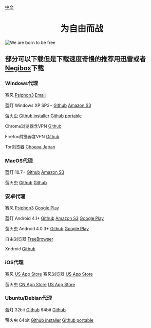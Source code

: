 [中文](https://github.com/hugetiny/FreeVPN/blob/master/READMECN.md)

<h1 align="center">为自由而战</h1>

![We are born to be free](http://pureplaystation.com/wp-content/uploads/2016/10/A_O_T_-Wings-of-Freedom_20160926135537.jpg)

## 部分可以下载但是下载速度奇慢的推荐用迅雷或者[Negibox](https://negibox.com)下载


### Windows代理
赛风
[Psiphon3](https://www.psiphon3.com/psiphon3.exe)
<a href="mailto:get@psiphon3.com">Email</a>

蓝灯
Windows XP SP3+
[Github](https://raw.githubusercontent.com/getlantern/lantern-binaries/master/lantern-installer.exe)
[Amazon S3](https://s3.amazonaws.com/lantern/lantern-installer.exe)

萤火虫
[Github installer](https://raw.githubusercontent.com/cdtmirrors/yhc/master/yhc.exe)
[Github portable](https://raw.githubusercontent.com/cdtmirrors/yhc/master/greenyhc.exe)

Chrome浏览器含VPN
[Github](https://github.com/bannedbook/fanqiang/wiki/Chrome%E4%B8%80%E9%94%AE%E7%BF%BB%E5%A2%99%E5%8C%85#chromego-down)

Firefox浏览器含VPN
[Github](https://github.com/bannedbook/fanqiang/wiki/%E7%81%AB%E7%8B%90firefox%E4%B8%80%E9%94%AE%E7%BF%BB%E5%A2%99%E5%8C%85#firefoxfq-down)

Tor浏览器
[Choopa Japan](http://45.32.39.221/TorBrowserPortable.7z)


### MacOS代理
蓝灯
10.7+
[Github](https://raw.githubusercontent.com/getlantern/lantern-binaries/master/lantern-installer.dmg)
[Amazon S3](https://s3.amazonaws.com/lantern/lantern-installer.dmg)

萤火虫
[Github](https://raw.githubusercontent.com/cdtmirrors/yhc/master/yhc.dmg)
[Github](https://github.com/yinghuocho/download/blob/master/firefly_darwin_amd64?raw=true)


### 安卓代理
赛风
[Psiphon3](https://www.psiphon3.com/PsiphonAndroid.apk)
[Google Play](https://play.google.com/store/apps/developer?id=Psiphon+Inc.)

蓝灯
Android 4.1+
[Github](https://raw.githubusercontent.com/getlantern/lantern-binaries/master/lantern-installer.apk)
[Amazon S3](https://s3.amazonaws.com/lantern/lantern-installer.apk)
[Google Play](https://play.google.com/store/apps/details?id=org.getlantern.lantern)

萤火虫
Android 4.0.3+
[Github](https://raw.githubusercontent.com/cdtmirrors/yhc/master/yhc.apk)
[Google Play](https://play.google.com/store/apps/details?id=org.gofirefly.android.vpn)

自由浏览器
[FreeBrowser](https://github.com/greatfire/x/raw/master/FreeBrowser.apk)

Xndroid
[Github](https://github.com/XndroidDev/Xndroid/releases/download/1.2.6/app-release.apk)

### iOS代理
赛风
[US App Store](https://itunes.apple.com/us/app/psiphon/id1276263909?ls=1&mt=8)
赛风浏览器
[US App Store](https://itunes.apple.com/us/app/psiphon-browser/id1193362444?ls=1&mt=8)

萤火虫
[CN App Store](https://itunes.apple.com/cn/app/%E5%B0%BC%E9%A9%AC%E4%BB%A3%E7%90%86/id1260125306?mt=8)
[US App Store](https://itunes.apple.com/us/app/mudhorse-proxy/id1260125306)


### Ubuntu/Debian代理
蓝灯
32bit
[Github](https://raw.githubusercontent.com/getlantern/lantern-binaries/master/lantern-installer-32-bit.deb)
64bit
[Github](https://raw.githubusercontent.com/getlantern/lantern-binaries/master/lantern-installer-64-bit.deb)

萤火虫
64bit
[Github installer](https://github.com/yinghuocho/download/blob/master/firefly_linux_amd64_install.deb?raw=true)
[Github portable](https://github.com/yinghuocho/download/blob/master/firefly_linux_amd64?raw=true)








